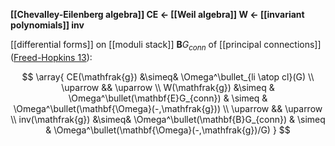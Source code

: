 
**[[Chevalley-Eilenberg algebra]] CE $\leftarrow$ [[Weil algebra]] W $\leftarrow$ [[invariant polynomials]] inv**

[[differential forms]] on [[moduli stack]] $\mathbf{B}G_{conn}$ of [[principal connections]] ([Freed-Hopkins 13](Weil+algebra#FreedHopkins13)):

$$
  \array{
    CE(\mathfrak{g}) &\simeq& \Omega^\bullet_{li \atop cl}(G)
    \\
    \uparrow && \uparrow
    \\
    W(\mathfrak{g}) &\simeq & \Omega^\bullet(\mathbf{E}G_{conn}) & \simeq & \Omega^\bullet(\mathbf{\Omega}(-,\mathfrak{g}))
    \\
    \uparrow && \uparrow
    \\
    inv(\mathfrak{g})
    &\simeq&
    \Omega^\bullet(\mathbf{B}G_{conn}) 
    & \simeq & 
   \Omega^\bullet(\mathbf{\Omega}(-,\mathfrak{g})/G)
  }
$$